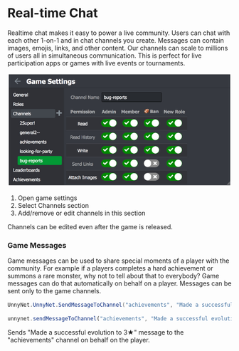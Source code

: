 # Real-time Chat

Realtime chat makes it easy to power a live community. Users can chat with each other 1-on-1 and in chat channels you create. Messages can contain images, emojis, links, and other content. Our channels can scale to millions of users all in simultaneous communication. This is perfect for live participation apps or games with live events or tournaments.

![Screenshot](../img/chat_1.jpg)

1.  Open game settings
2.  Select Channels section
3.  Add/remove or edit channels in this section

Channels can be edited even after the game is released.

### Game Messages
Game messages can be used to share special moments of a player with the community. For example if a players completes a hard achievement or summons a rare monster, why not to tell about that to everybody? Game messages can do that automatically on behalf on a player. Messages can be sent only to the game channels.
```csharp fct_label="Unity"
UnnyNet.UnnyNet.SendMessageToChannel("achievements", "Made a successful evolution to 3★");
```

```js fct_label="Java"
unnynet.sendMessageToChannel("achievements", "Made a successful evolution to 3★");
```

Sends "Made a successful evolution to 3★" message to the "achievements" channel on behalf on the player.
